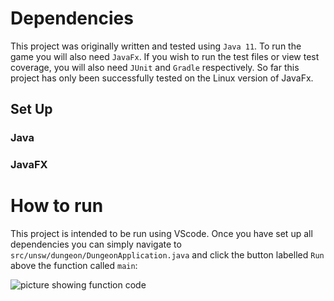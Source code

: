 # Dependencies

This project was originally written and tested using `Java 11`. To run the game you will also need `JavaFx`. If you wish to run the test files or view test coverage, you will also need `JUnit` and `Gradle` respectively. So far this project has only been successfully tested on the Linux version of JavaFx.

## Set Up

### Java

### JavaFX


# How to run
This project is intended to be run using VScode. Once you have set up all dependencies you can simply navigate to `src/unsw/dungeon/DungeonApplication.java` and click the button labelled `Run` above the function called `main`:

![picture showing function code](https://user-images.githubusercontent.com/68456230/220223066-7becc2df-dc72-4457-a2e0-a4600a118581.png)
